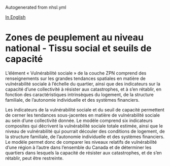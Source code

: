 Autogenerated from nhsl.yml

[In English](https://github.com/OpenDRR/national-human-settlement/blob/main/social-fabric/README.md)

# Zones de peuplement au niveau national - Tissu social et seuils de capacité

L’élément « Vulnérabilité sociale » de la couche ZPN comprend des renseignements sur les grandes tendances spatiales en matière de vulnérabilité sociale à l’échelle du quartier, ainsi que des indicateurs sur la capacité d’une collectivité à résister aux catastrophes, et à s’en rétablir, en fonction des caractéristiques intrinsèques du logement, de la structure familiale, de l’autonomie individuelle et des systèmes financiers.

Les indicateurs de la vulnérabilité sociale et du seuil de capacité permettent de cerner les tendances sous-jacentes en matière de vulnérabilité sociale au sein d’une collectivité donnée. Le modèle comprend six indicateurs composites qui décrivent la vulnérabilité sociale totale estimée, ainsi que le niveau de vulnérabilité qui pourrait découler des conditions de logement, de la structure familiale, de l’autonomie individuelle et des systèmes financiers. Le modèle permet donc de comparer les niveaux relatifs de vulnérabilité d’une région à l’autre dans l’ensemble du Canada et de déterminer les quartiers dans lesquels la capacité de résister aux catastrophes, et de s’en rétablir, peut être restreinte.
